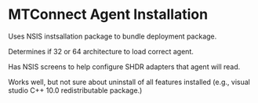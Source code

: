MTConnect Agent Installation
========================

Uses NSIS instsallation package to bundle deployment package.

Determines if 32 or 64 architecture to load correct agent.

Has NSIS screens to help configure SHDR adapters that agent will read.

Works well, but not sure about uninstall of all features installed 
(e.g., visual studio C++ 10.0 redistributable package.)